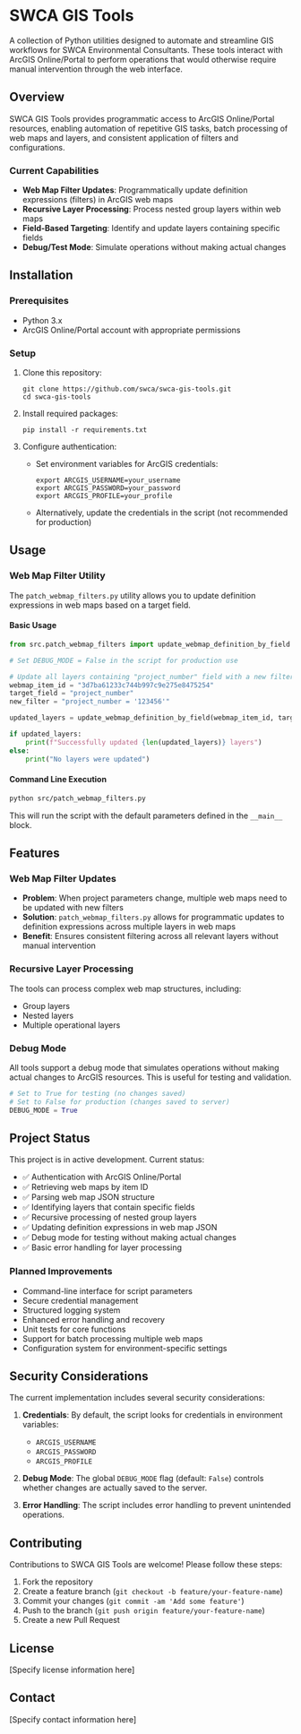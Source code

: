 # SWCA GIS Tools

A collection of Python utilities designed to automate and streamline GIS workflows for SWCA Environmental Consultants. These tools interact with ArcGIS Online/Portal to perform operations that would otherwise require manual intervention through the web interface.

## Overview

SWCA GIS Tools provides programmatic access to ArcGIS Online/Portal resources, enabling automation of repetitive GIS tasks, batch processing of web maps and layers, and consistent application of filters and configurations.

### Current Capabilities

- **Web Map Filter Updates**: Programmatically update definition expressions (filters) in ArcGIS web maps
- **Recursive Layer Processing**: Process nested group layers within web maps
- **Field-Based Targeting**: Identify and update layers containing specific fields
- **Debug/Test Mode**: Simulate operations without making actual changes

## Installation

### Prerequisites

- Python 3.x
- ArcGIS Online/Portal account with appropriate permissions

### Setup

1. Clone this repository:
   ```
   git clone https://github.com/swca/swca-gis-tools.git
   cd swca-gis-tools
   ```

2. Install required packages:
   ```
   pip install -r requirements.txt
   ```

3. Configure authentication:
   - Set environment variables for ArcGIS credentials:
     ```
     export ARCGIS_USERNAME=your_username
     export ARCGIS_PASSWORD=your_password
     export ARCGIS_PROFILE=your_profile
     ```
   - Alternatively, update the credentials in the script (not recommended for production)

## Usage

### Web Map Filter Utility

The `patch_webmap_filters.py` utility allows you to update definition expressions in web maps based on a target field.

#### Basic Usage

```python
from src.patch_webmap_filters import update_webmap_definition_by_field

# Set DEBUG_MODE = False in the script for production use

# Update all layers containing "project_number" field with a new filter
webmap_item_id = "3d7ba61233c744b997c9e275e8475254"
target_field = "project_number"
new_filter = "project_number = '123456'"

updated_layers = update_webmap_definition_by_field(webmap_item_id, target_field, new_filter)

if updated_layers:
    print(f"Successfully updated {len(updated_layers)} layers")
else:
    print("No layers were updated")
```

#### Command Line Execution

```bash
python src/patch_webmap_filters.py
```

This will run the script with the default parameters defined in the `__main__` block.

## Features

### Web Map Filter Updates

- **Problem**: When project parameters change, multiple web maps need to be updated with new filters
- **Solution**: `patch_webmap_filters.py` allows for programmatic updates to definition expressions across multiple layers in web maps
- **Benefit**: Ensures consistent filtering across all relevant layers without manual intervention

### Recursive Layer Processing

The tools can process complex web map structures, including:
- Group layers
- Nested layers
- Multiple operational layers

### Debug Mode

All tools support a debug mode that simulates operations without making actual changes to ArcGIS resources. This is useful for testing and validation.

```python
# Set to True for testing (no changes saved)
# Set to False for production (changes saved to server)
DEBUG_MODE = True
```

## Project Status

This project is in active development. Current status:

- ✅ Authentication with ArcGIS Online/Portal
- ✅ Retrieving web maps by item ID
- ✅ Parsing web map JSON structure
- ✅ Identifying layers that contain specific fields
- ✅ Recursive processing of nested group layers
- ✅ Updating definition expressions in web map JSON
- ✅ Debug mode for testing without making actual changes
- ✅ Basic error handling for layer processing

### Planned Improvements

- Command-line interface for script parameters
- Secure credential management
- Structured logging system
- Enhanced error handling and recovery
- Unit tests for core functions
- Support for batch processing multiple web maps
- Configuration system for environment-specific settings

## Security Considerations

The current implementation includes several security considerations:

1. **Credentials**: By default, the script looks for credentials in environment variables:
   - `ARCGIS_USERNAME`
   - `ARCGIS_PASSWORD`
   - `ARCGIS_PROFILE`

2. **Debug Mode**: The global `DEBUG_MODE` flag (default: `False`) controls whether changes are actually saved to the server.

3. **Error Handling**: The script includes error handling to prevent unintended operations.

## Contributing

Contributions to SWCA GIS Tools are welcome! Please follow these steps:

1. Fork the repository
2. Create a feature branch (`git checkout -b feature/your-feature-name`)
3. Commit your changes (`git commit -am 'Add some feature'`)
4. Push to the branch (`git push origin feature/your-feature-name`)
5. Create a new Pull Request

## License

[Specify license information here]

## Contact

[Specify contact information here]
